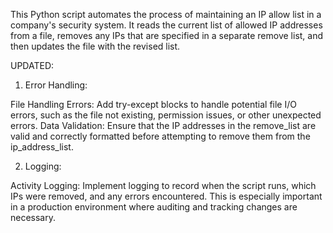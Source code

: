 This Python script automates the process of maintaining an IP allow list in a company's security system. It reads the current list of allowed IP addresses from a file, removes any IPs that are specified in a separate remove list, and then updates the file with the revised list. 

UPDATED: 

1. Error Handling:

File Handling Errors: Add try-except blocks to handle potential file I/O errors, such as the file not existing, permission issues, or other unexpected errors.
Data Validation: Ensure that the IP addresses in the remove_list are valid and correctly formatted before attempting to remove them from the ip_address_list.

2. Logging:

Activity Logging: Implement logging to record when the script runs, which IPs were removed, and any errors encountered. This is especially important in a production environment where auditing and tracking changes are necessary.
